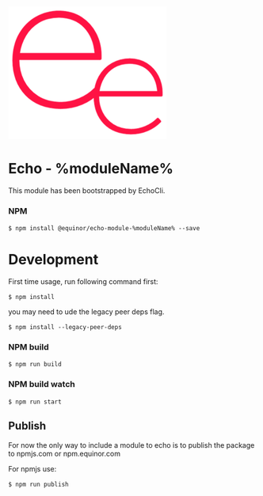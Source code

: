 ![logo](https://raw.githubusercontent.com/equinor/EchoCore/main/doc/ee.png)

# Echo - %moduleName%

This module has been bootstrapped by EchoCli.

### NPM

```sh-session
$ npm install @equinor/echo-module-%moduleName% --save
```

# Development

First time usage, run following command first:

```sh-session
$ npm install
```

you may need to ude the legacy peer deps flag.

```sh-session
$ npm install --legacy-peer-deps
```

### NPM build

```sh-session
$ npm run build
```

### NPM build watch

```sh-session
$ npm run start
```

## Publish

For now the only way to include a module to echo is to publish the package to npmjs.com or npm.equinor.com

For npmjs use:

```sh-session
$ npm run publish
```
